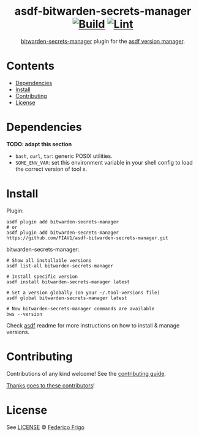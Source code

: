 <div align="center">

# asdf-bitwarden-secrets-manager [![Build](https://github.com/FIAV1/asdf-bitwarden-secrets-manager/actions/workflows/build.yml/badge.svg)](https://github.com/FIAV1/asdf-bitwarden-secrets-manager/actions/workflows/build.yml) [![Lint](https://github.com/FIAV1/asdf-bitwarden-secrets-manager/actions/workflows/lint.yml/badge.svg)](https://github.com/FIAV1/asdf-bitwarden-secrets-manager/actions/workflows/lint.yml)

[bitwarden-secrets-manager](https://github.com/FIAV1/asdf-bitwarden-secrets-manager) plugin for the [asdf version manager](https://asdf-vm.com).

</div>

# Contents

- [Dependencies](#dependencies)
- [Install](#install)
- [Contributing](#contributing)
- [License](#license)

# Dependencies

**TODO: adapt this section**

- `bash`, `curl`, `tar`: generic POSIX utilities.
- `SOME_ENV_VAR`: set this environment variable in your shell config to load the correct version of tool x.

# Install

Plugin:

```shell
asdf plugin add bitwarden-secrets-manager
# or
asdf plugin add bitwarden-secrets-manager https://github.com/FIAV1/asdf-bitwarden-secrets-manager.git
```

bitwarden-secrets-manager:

```shell
# Show all installable versions
asdf list-all bitwarden-secrets-manager

# Install specific version
asdf install bitwarden-secrets-manager latest

# Set a version globally (on your ~/.tool-versions file)
asdf global bitwarden-secrets-manager latest

# Now bitwarden-secrets-manager commands are available
bws --version
```

Check [asdf](https://github.com/asdf-vm/asdf) readme for more instructions on how to
install & manage versions.

# Contributing

Contributions of any kind welcome! See the [contributing guide](contributing.md).

[Thanks goes to these contributors](https://github.com/FIAV1/asdf-bitwarden-secrets-manager/graphs/contributors)!

# License

See [LICENSE](LICENSE) © [Federico Frigo](https://github.com/FIAV1/)
